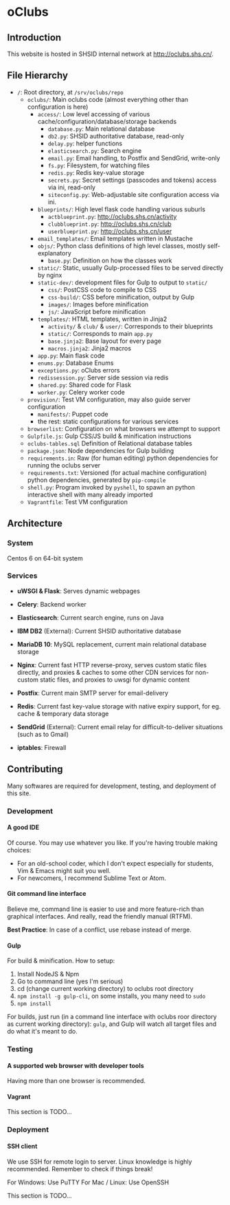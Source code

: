 # oClubs

## Introduction

This website is hosted in SHSID internal network at http://oclubs.shs.cn/.

## File Hierarchy

* `/`: Root directory, at `/srv/oclubs/repo`
  * `oclubs/`: Main oclubs code (almost everything other than configuration is here)
    * `access/`: Low level accessing of various cache/configuration/database/storage backends
      * `database.py`: Main relational database
      * `db2.py`: SHSID authoritative database, read-only
      * `delay.py`: helper functions
      * `elasticsearch.py`: Search engine
      * `email.py`: Email handling, to Postfix and SendGrid, write-only
      * `fs.py`: Filesystem, for watching files
      * `redis.py`: Redis key-value storage
      * `secrets.py`: Secret settings (passcodes and tokens) access via ini, read-only
      * `siteconfig.py`: Web-adjustable site configuration access via ini.
    * `blueprints/`: High level flask code handling various suburls
      * `actblueprint.py`: http://oclubs.shs.cn/activity
      * `clubblueprint.py`: http://oclubs.shs.cn/club
      * `userblueprint.py`: http://oclubs.shs.cn/user
    * `email_templates/`: Email templates written in Mustache
    * `objs/`: Python class definitions of high level classes, mostly self-explanatory
      * `base.py`: Definition on how the classes work
    * `static/`: Static, usually Gulp-processed files to be served directly by nginx
    * `static-dev/`: development files for Gulp to output to `static/`
      * `css/`: PostCSS code to compile to CSS
      * `css-build/`: CSS before minification, output by Gulp
      * `images/`: Images before minification
      * `js/`: JavaScript before minification
    * `templates/`: HTML templates, written in Jinja2
      * `activity/` & `club/` & `user/`: Corresponds to their blueprints
      * `static/`: Corresponds to main `app.py`
      * `base.jinja2`: Base layout for every page
      * `macros.jinja2`: Jinja2 macros
    * `app.py`: Main flask code
    * `enums.py`: Database Enums
    * `exceptions.py`: oClubs errors
    * `redissession.py`: Server side session via redis
    * `shared.py`: Shared code for Flask
    * `worker.py`: Celery worker code
  * `provision/`: Test VM configuration, may also guide server configuration
    * `manifests/`: Puppet code
    * the rest: static configurations for various services
  * `browserlist`: Configuration on what browsers we attempt to support
  * `Gulpfile.js`: Gulp CSS/JS build & minification instructions
  * `oclubs-tables.sql` Definition of Relational database tables
  * `package.json`: Node dependencies for Gulp building
  * `requirements.in`: Raw (for human editing) python dependencies for running the oclubs server
  * `requirements.txt`: Versioned (for actual machine configuration) python dependencies, generated by `pip-compile`
  * `shell.py`: Program invoked by `pyshell`, to spawn an python interactive shell with many already imported
  * `Vagrantfile`: Test VM configuration

## Architecture

### System

Centos 6 on 64-bit system

### Services

* **uWSGI & Flask**: Serves dynamic webpages
* **Celery**: Backend worker

* **Elasticsearch**: Current search engine, runs on Java
* **IBM DB2** (External): Current SHSID authoritative database
* **MariaDB 10**: MySQL replacement, current main relational database storage
* **Nginx**: Current fast HTTP reverse-proxy, serves custom static files directly, and proxies & caches to some other CDN services for non-custom static files, and proxies to uwsgi for dynamic content
* **Postfix**: Current main SMTP server for email-delivery
* **Redis**: Current fast key-value storage with native expiry support, for eg. cache & temporary data storage
* **SendGrid** (External): Current email relay for difficult-to-deliver situations (such as to Gmail)

* **iptables**: Firewall

## Contributing

Many softwares are required for development, testing, and deployment of this site.

### Development

#### A good IDE

Of course. You may use whatever you like. If you're having trouble making choices:

* For an old-school coder, which I don't expect especially for students, Vim & Emacs might suit you well.
* For newcomers, I recommend Sublime Text or Atom.

#### Git command line interface

Believe me, command line is easier to use and more feature-rich than graphical interfaces. And really, read the friendly manual (RTFM).

**Best Practice**: In case of a conflict, use rebase instead of merge.

#### Gulp

For build & minification. How to setup:

1. Install NodeJS & Npm
2. Go to command line (yes I'm serious)
  1. cd (change current working directory) to oclubs root directory
  2. `npm install -g gulp-cli`, on some installs, you many need to `sudo`
  3. `npm install`

For builds, just run (in a command line interface with oclubs roor directory as current working directory): `gulp`, and Gulp will watch all target files and do what it's meant to do.

### Testing

#### A supported web browser with developer tools

Having more than one browser is recommended.

#### Vagrant

This section is TODO...

### Deployment

#### SSH client

We use SSH for remote login to server. Linux knowledge is highly recommended. Remember to check if things break!

For Windows: Use PuTTY
For Mac / Linux: Use OpenSSH

This section is TODO...
